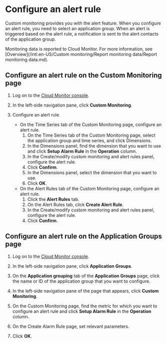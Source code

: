 # Configure an alert rule

Custom monitoring provides you with the alert feature. When you configure an alert rule, you need to select an application group. When an alert is triggered based on the alert rule, a notification is sent to the alert contacts of the application group.

Monitoring data is reported to Cloud Monitor. For more information, see [Overview](/intl.en-US/Custom monitoring/Report monitoring data/Report monitoring data.md).

## Configure an alert rule on the Custom Monitoring page

1.  Log on to the [Cloud Monitor console](https://cms-intl.console.aliyun.com).

2.  In the left-side navigation pane, click **Custom Monitoring**.

3.  Configure an alert rule.

    -   On the Time Series tab of the Custom Monitoring page, configure an alert rule.
        1.  On the Time Series tab of the Custom Monitoring page, select the application group and time series, and click Dimensions.
        2.  In the Dimensions panel, find the dimension that you want to use and click **Setup Alarm Rule** in the **Operation** column.
        3.  In the Create/modify custom monitoring and alert rules panel, configure the alert rule.
        4.  Click **Confirm**.
        5.  In the Dimensions panel, select the dimension that you want to use.
        6.  Click **OK**.
    -   On the Alert Rules tab of the Custom Monitoring page, configure an alert rule.
        1.  Click the **Alert Rules** tab.
        2.  On the Alert Rules tab, click **Create Alert Rule**.
        3.  In the Create/modify custom monitoring and alert rules panel, configure the alert rule.
        4.  Click **Confirm**.

## Configure an alert rule on the Application Groups page

1.  Log on to the [Cloud Monitor console](https://cms-intl.console.aliyun.com).

2.  In the left-side navigation pane, click **Application Groups**.

3.  On the **Application grouping** tab of the **Application Groups** page, click the name or ID of the application group that you want to configure.

4.  In the left-side navigation pane of the page that appears, click **Custom Monitoring**.

5.  On the Custom Monitoring page, find the metric for which you want to configure an alert rule and click **Setup Alarm Rule** in the **Operation** column.

6.  On the Create Alarm Rule page, set relevant parameters.

7.  Click **OK**.


